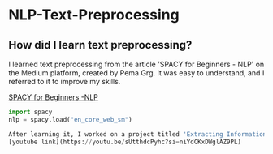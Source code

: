 # NLP-Text-Preprocessing

## How did I learn text preprocessing?
I learned text preprocessing from the article 'SPACY for Beginners - NLP' on the Medium platform, created by Pema Grg. It was easy to understand, and I referred to it to improve my skills.

[SPACY for Beginners -NLP](https://blog.ekbana.com/nlp-for-beninners-using-spacy-6161cf48a229)

```python
import spacy
nlp = spacy.load("en_core_web_sm")

After learning it, I worked on a project titled 'Extracting Information from Documents,' referring to YouTube. The channel name is 'NLP and CSS 201: Beyond the Basics.'
[youtube link](https://youtu.be/sUtthdcPyhc?si=niYdCKxDWglAZ9PL)
